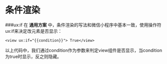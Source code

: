 # 条件渲染
###ux:if
在 **通用方案** 中，条件渲染的写法和微信小程序中基本一致，使用操作符ux:if来决定改元素是否显示：

```
<view ux:if="{{condition}}"> True</view>

```
以上代码中，我们通过condition作为参数来判定view组件是否显示，当condition为true时显示，反之则隐藏。